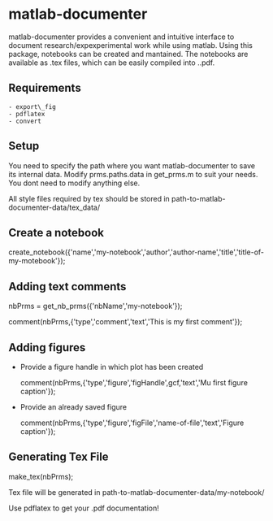 matlab-documenter
=================

matlab-documenter provides a convenient and intuitive interface to document research/expexperimental work while using matlab. Using this package, notebooks can be created and mantained. The notebooks are available as .tex files, which can be easily compiled into ..pdf. 

Requirements
------------

	- export\_fig
	- pdflatex
	- convert


Setup
-------

You need to specify the path where you want matlab-documenter to save its internal data.
Modify prms.paths.data in get\_prms.m to suit your needs. You dont need to modify anything else. 

All style files required by tex should be stored in path-to-matlab-documenter-data/tex\_data/

Create a notebook
------------------

create\_notebook({'name','my-notebook','author','author-name','title','title-of-my-motebook'});



Adding text comments
--------------------

nbPrms = get\_nb\_prms({'nbName','my-notebook'});

comment(nbPrms,{'type','comment','text','This is my first comment'});


Adding figures
---------------

 - Provide a figure handle in which plot has been created
	
	 comment(nbPrms,{'type','figure','figHandle',gcf,'text','Mu first figure caption'});

 - Provide an already saved figure
	
	 comment(nbPrms,{'type','figure','figFile','name-of-file','text','Figure caption'});


Generating Tex File
--------------------

make\_tex(nbPrms);

Tex file will be generated in path-to-matlab-documenter-data/my-notebook/

Use pdflatex to get your .pdf documentation!


